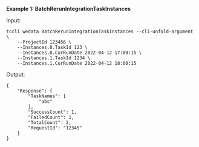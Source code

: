 **Example 1: BatchRerunIntegrationTaskInstances**



Input: 

```
tccli wedata BatchRerunIntegrationTaskInstances --cli-unfold-argument  \
    --ProjectId 123456 \
    --Instances.0.TaskId 123 \
    --Instances.0.CurRunDate 2022-04-12 17:00:15 \
    --Instances.1.TaskId 1234 \
    --Instances.1.CurRunDate 2022-04-12 18:00:15
```

Output: 
```
{
    "Response": {
        "TaskNames": [
            "abc"
        ],
        "SuccessCount": 1,
        "FailedCount": 1,
        "TotalCount": 2,
        "RequestId": "12345"
    }
}
```

